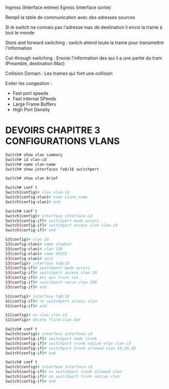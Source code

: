 Ingress (Interface entree)
Egress (interface sortie)

Rempli la table de communication avec des adresses sources

Si le switch ne connais pas l'adresse mac de destination il envoi la trame à tout le monde

Store and forward switching : switch attend toute la trame pour transmettre l'information

Cut-through switching : Envoie l'information des qui il a une partie du tram (Preamble, destination Mac)

Collision Domain : Les trames qui font une collision

Eviter les congestion :
- Fast port speeds
- Fast internal SPeeds
- Large Frame Buffers
- High Port Density

# **DEVOIRS CHAPITRE 3 CONFIGURATIONS VLANS**

```bash title:"Commands to HELP"
Switch# show vlan summary
Switch# id vlan-id
Switch# name vlan-name
Switch# show interfaces fa0/18 switchport
```

```bash title:"Show Vlan"
Switch# show vlan brief
```

```bash title:"Create Vlan"
Switch# conf t
Switch(config)# vlan vlan-id
Switch(config-vlan)# name vlane_name
Switch(config-vlan)# end
```

```bash title:"Assign port to Vlan"
Switch# conf t
Switch(config)# interface interface-id
Switch(config-if)# switchport mode access
Switch(config-if)# switchport access vlan vlan-id
Switch(config-if)# end
```

```bash title:"VoIP Vlan with end device"
S3(config)# vlan 20
S3(config-vlan)# name student
S3(config-vlan)# vlan 150
S3(config-vlan)# name VOICE
S3(config-vlan)# exit
S3(config)# interface fa0/18
S3(config-if)# switchport mode access
S3(config-if)# switchport access vlan 20
S3(config-if)# mls qos trust cos
S3(config-if)# switchport voice vlan 150
S3(config-if)# end
```

```bash title:"Vlan port change membership"
S1(config)# interface fa0/18
S1(config-if)# no switchport access vlan
S1(config-if)# end
```

```bash title:"Remove Vlan"
S1(config)# no vlan vlan-id
S1(config)# delete flash:vlan.dat
```

```bash title:"Configure Trunk"
Switch# conf t
Switch(config)# interface interface-id
Switch(config-if)# switchport mode trunk
Switch(config-if)# switchport trunk native vlan vlan-id
Switch(config-if)# switchport trunk allowed vlan 10,20,30
Switch(config-if)# end
```

```bash title:"Reset Trunk to default"
Switch# conf t
Switch(config)# interface interface-id
Switch(config-if)# no switchport trunk allowed vlan
Switch(config-if)# no switchport trunk native vlan
Switch(config-if)# end
```